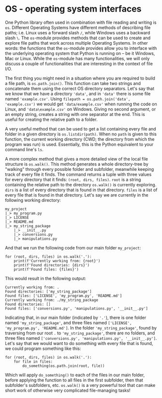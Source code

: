 # OS - operating system interfaces

One Python library often used in combination with file reading and writing is `os`. Different Operating Systems have different methods of describing file paths; i.e. Linux uses a forward slash `/`, while Windows uses a backward slash `\`. The `os`-module provides methods that can be used to create and explore file paths that work across multiple Operating Systems. In other words: the functions that the `os`-module provides allow you to interface with the underlying operating system that Python is running on – be it Windows, Mac or Linux. While the `os`-module has many functionalities, we will only discuss a couple of functionalities that are interesting in the context of file I/O.

The first thing you might need in a situation where you are required to build a file path, is `os.path.join()`. This function can take two strings and concatenate them using the correct OS directory separators. Let's say that we know that we have a directory `'data'`, and in `'data'` there is some file named `'example.csv'`. Using `filepath = os.path.join('data', 'example.csv')` we would get `'data/example.csv'` when running the code on Linux, and `'data\example.csv'` on Windows. Giving no second argument, or an empty string, creates a string with one separator at the end. This is useful for creating the relative path to a folder.

A very useful method that can be used to get a list containing every file and folder in a given directory is `os.listdir(path)`. When no `path` is given to this function, the current working directory (CWD; the directory from which the program was run) is used. Essentially, this is the Python equivalent to your command line's `ls`.

A more complex method that gives a more detailed view of the local file structure is `os.walk()`. This method generates a whole directory-tree by "walking" through every possible folder and subfolder, meanwhile keeping track of every file it finds. The command returns a tuple with three values for every directory that it finds: `(root, dirs, files)`. `root` is a string containing the relative path to the directory `os.walk()` is currently exploring. `dirs` is a list of every directory that is found in that directory. `files` is a list of every file that is found in that directory. Let's say we are currently in the following working directory:

    my_project
    |_> my_program.py
    |_> LICENSE
    |_> README.md
    |_> my_string_package
        |_> __init__.py
        |_> conversions.py
        |_> manipulations.py

And that we run the following code from our main folder `my_project`:

    for (root, dirs, files) in os.walk('.'):
        print(f'Currently working from: {root}')
        print(f'Found directories: {dirs}')
        print(f'Found files: {files}')

This would result in the following output:

    Currently working from: .
    Found directories: ['my_string_package']
    Found files: ['LICENSE', 'my_program.py', 'README.md']
    Currently working from: ./my_string_package
    Found directories: []
    Found files: ['conversions.py', 'manipulations.py', '__init__.py']

Indicating that, in our main folder (indicated by `'.'`), there is one folder named `'my_string_package'`, and three files named `['LICENSE', 'my_program.py', 'README.md']`. In the folder `'my_string_package'`, found by traversing from our root `.` to `'my_string_package'`, there are no folders, and three files named `['conversions.py', 'manipulations.py', '__init__.py']`. Let's say that we would want to do something with every file that is found, we could program something like this:

    for (root, dirs, files) in os.walk('.'):
        for file in files:
            do_something(os.path.join(root, file))

Which will apply `do_something()` to each of the files in our main folder, before applying the function to all files in the first subfolder, then that subfolder's subfolders, etc. `os.walk()` is a very powerful tool that can make short work of otherwise very complicated file-managing tasks!
